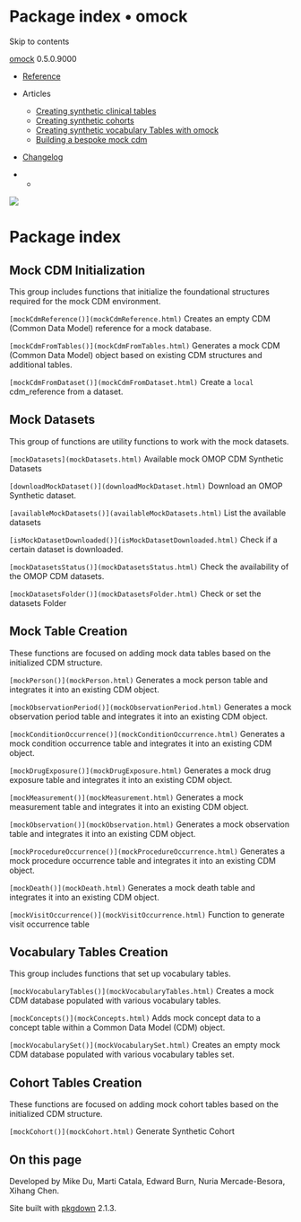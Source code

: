 # Package index • omock

Skip to contents

[omock](../index.html) 0.5.0.9000

  * [Reference](../reference/index.html)
  * Articles
    * [Creating synthetic clinical tables](../articles/a01_Creating_synthetic_clinical_tables.html)
    * [Creating synthetic cohorts](../articles/a02_Creating_synthetic_cohorts.html)
    * [Creating synthetic vocabulary Tables with omock](../articles/a03_Creating_a_synthetic_vocabulary.html)
    * [Building a bespoke mock cdm](../articles/a04_Building_a_bespoke_mock_cdm.html)
  * [Changelog](../news/index.html)


  *   * [](https://github.com/ohdsi/omock/)



![](../logo.png)

# Package index

## Mock CDM Initialization

This group includes functions that initialize the foundational structures required for the mock CDM environment.

`[mockCdmReference()](mockCdmReference.html)`
    Creates an empty CDM (Common Data Model) reference for a mock database.

`[mockCdmFromTables()](mockCdmFromTables.html)`
    Generates a mock CDM (Common Data Model) object based on existing CDM structures and additional tables.

`[mockCdmFromDataset()](mockCdmFromDataset.html)`
    Create a `local` cdm_reference from a dataset.

## Mock Datasets

This group of functions are utility functions to work with the mock datasets.

`[mockDatasets](mockDatasets.html)`
    Available mock OMOP CDM Synthetic Datasets

`[downloadMockDataset()](downloadMockDataset.html)`
    Download an OMOP Synthetic dataset.

`[availableMockDatasets()](availableMockDatasets.html)`
    List the available datasets

`[isMockDatasetDownloaded()](isMockDatasetDownloaded.html)`
    Check if a certain dataset is downloaded.

`[mockDatasetsStatus()](mockDatasetsStatus.html)`
    Check the availability of the OMOP CDM datasets.

`[mockDatasetsFolder()](mockDatasetsFolder.html)`
    Check or set the datasets Folder

## Mock Table Creation

These functions are focused on adding mock data tables based on the initialized CDM structure.

`[mockPerson()](mockPerson.html)`
    Generates a mock person table and integrates it into an existing CDM object.

`[mockObservationPeriod()](mockObservationPeriod.html)`
    Generates a mock observation period table and integrates it into an existing CDM object.

`[mockConditionOccurrence()](mockConditionOccurrence.html)`
    Generates a mock condition occurrence table and integrates it into an existing CDM object.

`[mockDrugExposure()](mockDrugExposure.html)`
    Generates a mock drug exposure table and integrates it into an existing CDM object.

`[mockMeasurement()](mockMeasurement.html)`
    Generates a mock measurement table and integrates it into an existing CDM object.

`[mockObservation()](mockObservation.html)`
    Generates a mock observation table and integrates it into an existing CDM object.

`[mockProcedureOccurrence()](mockProcedureOccurrence.html)`
    Generates a mock procedure occurrence table and integrates it into an existing CDM object.

`[mockDeath()](mockDeath.html)`
    Generates a mock death table and integrates it into an existing CDM object.

`[mockVisitOccurrence()](mockVisitOccurrence.html)`
    Function to generate visit occurrence table

## Vocabulary Tables Creation

This group includes functions that set up vocabulary tables.

`[mockVocabularyTables()](mockVocabularyTables.html)`
    Creates a mock CDM database populated with various vocabulary tables.

`[mockConcepts()](mockConcepts.html)`
    Adds mock concept data to a concept table within a Common Data Model (CDM) object.

`[mockVocabularySet()](mockVocabularySet.html)`
    Creates an empty mock CDM database populated with various vocabulary tables set.

## Cohort Tables Creation

These functions are focused on adding mock cohort tables based on the initialized CDM structure.

`[mockCohort()](mockCohort.html)`
    Generate Synthetic Cohort

## On this page

Developed by Mike Du, Marti Catala, Edward Burn, Nuria Mercade-Besora, Xihang Chen.

Site built with [pkgdown](https://pkgdown.r-lib.org/) 2.1.3.

